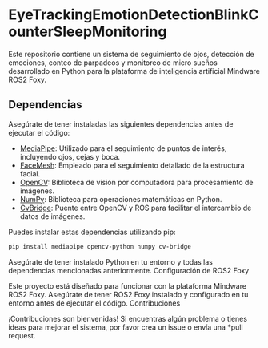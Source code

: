 # EyeTrackingEmotionDetectionBlinkCounterSleepMonitoring

Este repositorio contiene un sistema de seguimiento de ojos, detección de emociones, conteo de parpadeos y monitoreo de micro sueños desarrollado en Python para la plataforma de inteligencia artificial Mindware ROS2 Foxy.

## Dependencias

Asegúrate de tener instaladas las siguientes dependencias antes de ejecutar el código:

- [MediaPipe](https://google.github.io/mediapipe/): Utilizado para el seguimiento de puntos de interés, incluyendo ojos, cejas y boca.
- [FaceMesh](https://google.github.io/mediapipe/solutions/face_mesh.html): Empleado para el seguimiento detallado de la estructura facial.
- [OpenCV](https://opencv.org/): Biblioteca de visión por computadora para procesamiento de imágenes.
- [NumPy](https://numpy.org/): Biblioteca para operaciones matemáticas en Python.
- [CvBridge](https://github.com/ros-perception/vision_opencv): Puente entre OpenCV y ROS para facilitar el intercambio de datos de imágenes.

Puedes instalar estas dependencias utilizando pip:

```bash
pip install mediapipe opencv-python numpy cv-bridge
```

Asegúrate de tener instalado Python en tu entorno y todas las dependencias mencionadas anteriormente.
Configuración de ROS2 Foxy

Este proyecto está diseñado para funcionar con la plataforma Mindware ROS2 Foxy. Asegúrate de tener ROS2 Foxy instalado y configurado en tu entorno antes de ejecutar el código.
Contribuciones

¡Contribuciones son bienvenidas! Si encuentras algún problema o tienes ideas para mejorar el sistema, por favor crea un issue o envía una *pull request.

